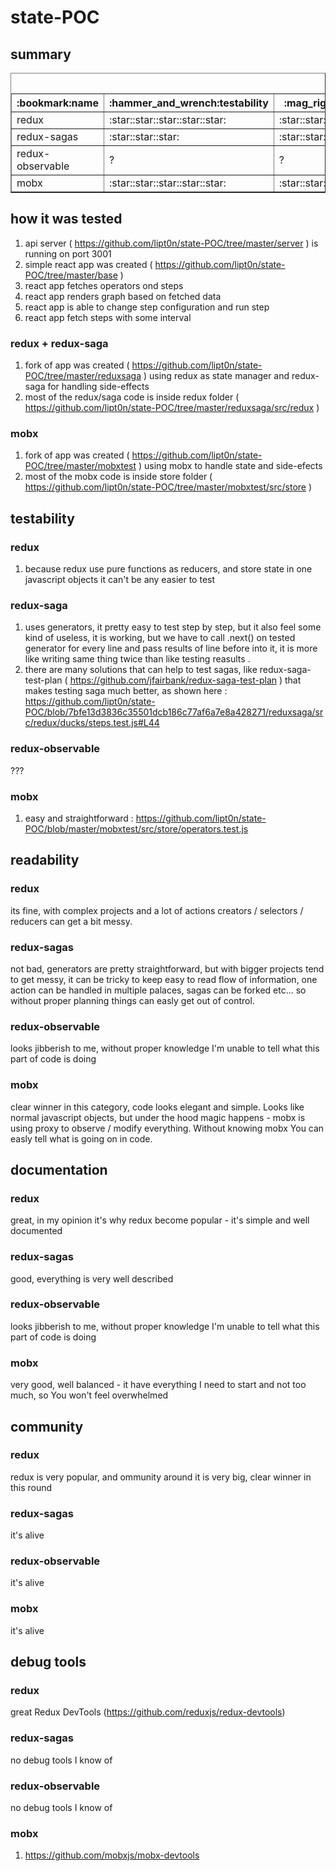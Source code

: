 # state-POC
## summary
<table border="1">
<thead>
<caption>summary (x/5 more is better)</caption>
<tr>
<th>:bookmark:name</th>
<th>:hammer_and_wrench:testability</th>
<th>:mag_right:readability</th>
<th>:blue_book:documentation</th>
<th>:family:community</th>
<th>:beetle:debug tools</th>
<th>:clock10:learning curve</th>
</tr></thead>
<tbody>
<tr>
<td>redux</td>
<td>:star::star::star::star::star:</td>
<td>:star::star::star::star:</td>
<td>:star::star::star::star::star:</td>
<td>:star::star::star::star::star:</td>
<td>:star::star::star::star::star:</td>
<td>:star::star::star::star::star:</td>
</tr>
<tr>
<td>redux-sagas</td>
<td>:star::star::star:</td>
<td>:star::star::star:</td>
<td>:star::star::star::star::star:</td>
<td>:star::star:</td>
<td>:star:</td>
<td>:star::star::star:</td>
</tr>
<tr>
<td>redux-observable</td>
<td>?</td>
<td>?</td>
<td>?</td>
<td>?</td>
<td>:star:</td>
<td>:star:</td>
</tr>
<tr>
<td>mobx</td>
<td>:star::star::star::star::star:</td>
<td>:star::star::star::star::star:</td>
<td>:star::star::star::star:</td>
<td>:star::star:</td>
<td>:star::star::star:</td>
<td>:star::star::star::star::star:</td>
</tr>
</tbody>
</table>



## how it was tested
1. api server ( https://github.com/lipt0n/state-POC/tree/master/server ) is running on port 3001
1. simple react app was created ( https://github.com/lipt0n/state-POC/tree/master/base )
1. react app fetches operators ond steps
1. react app renders graph based on fetched data
1. react app is able to change step configuration and run step
1. react app fetch steps with some interval

### redux + redux-saga
1. fork of app was created ( https://github.com/lipt0n/state-POC/tree/master/reduxsaga ) using redux as state manager and redux-saga for handling side-effects
1. most of the redux/saga code is inside redux folder ( https://github.com/lipt0n/state-POC/tree/master/reduxsaga/src/redux )

### mobx
1. fork of app was created ( https://github.com/lipt0n/state-POC/tree/master/mobxtest ) using mobx to handle state and side-efects
1. most of the mobx code is inside store folder ( https://github.com/lipt0n/state-POC/tree/master/mobxtest/src/store )


## testability
### redux
1. because redux use pure functions as reducers, and store state in one javascript objects it can't be any easier to test 

### redux-saga
1. uses generators, it pretty easy to test step by step, but it also feel some kind of useless, 
it is working, but we have to call .next() on tested generator for every line and pass results of line before into it, it is more like writing same thing twice than like testing reasults .
1. there are many solutions that can help to test sagas, like redux-saga-test-plan ( https://github.com/jfairbank/redux-saga-test-plan ) that makes testing saga much better, as shown here : https://github.com/lipt0n/state-POC/blob/7bfe13d3836c35501dcb186c77af6a7e8a428271/reduxsaga/src/redux/ducks/steps.test.js#L44

### redux-observable
???

### mobx
1. easy and straightforward : https://github.com/lipt0n/state-POC/blob/master/mobxtest/src/store/operators.test.js



## readability
### redux
its fine, with complex projects and a lot of actions creators / selectors / reducers can get a bit messy. 

### redux-sagas
not bad, generators are pretty straightforward, but with bigger projects tend to get messy, it can be tricky to keep easy to read flow of information, one action can be handled in multiple palaces, sagas can be forked etc... so without proper planning things can easly get out of control.

### redux-observable
looks jibberish to me, without proper knowledge I'm unable to tell what this part of code is doing
### mobx 
clear winner in this category, code looks elegant and simple. Looks like normal javascript objects, but under the hood magic happens - mobx is using proxy to observe / modify everything. Without knowing mobx You can easly tell what is going on in code. 
## documentation
### redux
great, in my opinion it's why redux become popular - it's simple and well documented
### redux-sagas
good, everything is very well described
### redux-observable
looks jibberish to me, without proper knowledge I'm unable to tell what this part of code is doing
### mobx 
very good, well balanced - it have everything I need to start and not too much, so You won't feel overwhelmed


## community
### redux 
redux is very popular, and ommunity around it is very big, clear winner in this round

### redux-sagas
it's alive
### redux-observable
it's alive
### mobx 
it's alive


## debug tools

### redux 
great Redux DevTools  (https://github.com/reduxjs/redux-devtools)
### redux-sagas
no debug tools I know of
### redux-observable
no debug tools I know of
### mobx 
1. https://github.com/mobxjs/mobx-devtools 

